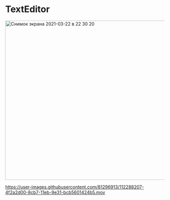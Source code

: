 # TextEditor




<img width="506" alt="Снимок экрана 2021-03-22 в 22 30 20" src="https://user-images.githubusercontent.com/81296913/112288431-87317000-8cb7-11eb-81bb-9d36be561381.png">




https://user-images.githubusercontent.com/81296913/112288207-4f2a2d00-8cb7-11eb-9e31-bcb5601424b5.mov
